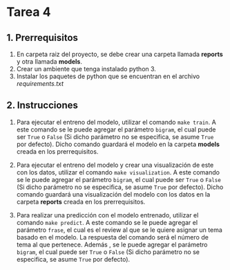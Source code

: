 # Tarea 4

## 1. Prerrequisitos

1. En carpeta raiz del proyecto, se debe crear una carpeta llamada **reports** y otra llamada **models**.
2. Crear un ambiente que tenga instalado python 3.
3. Instalar los paquetes de python que se encuentran en el archivo *requirements.txt*

## 2. Instrucciones

1. Para ejecutar el entreno del modelo, utilizar el comando `make train`. A este comando se le puede agregar el parámetro `bigram`, el cual puede ser `True` o `False` (Si dicho parámetro no se especifica, se asume `True` por defecto). Dicho comando guardará el modelo en la carpeta **models** creada en los prerrequisitos.

2. Para ejecutar el entreno del modelo y crear una visualización de este con los datos, utilizar el comando `make visualization`. A este comando se le puede agregar el parámetro `bigram`, el cual puede ser `True` o `False` (Si dicho parámetro no se especifica, se asume `True` por defecto). Dicho comando guardará una visualización del modelo con los datos en la carpeta **reports** creada en los prerrequisitos.

3. Para realizar una predicción con el modelo entrenado, utilizar el comando `make predict`. A este comando se le puede agregar el parámetro `frase`, el cual es el review al que se le quiere asignar un tema basado en el modelo. La respuesta del comando será el número de tema al que pertenece. Además
, se le puede agregar el parámetro `bigram`, el cual puede ser `True` o `False` (Si dicho parámetro no se especifica, se asume `True` por defecto).
